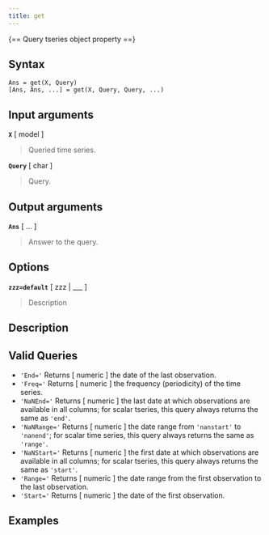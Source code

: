 ```yaml
---
title: get
---
```


{== Query tseries object property ==}


## Syntax 

    Ans = get(X, Query)
    [Ans, Ans, ...] = get(X, Query, Query, ...)


## Input arguments 

__`X`__ [ model ]
> 
> Queried time series.
> 

__`Query`__ [ char ]
> 
> Query.
> 

## Output arguments 

__`Ans`__ [ ... ] 
> 
> Answer to the query.
> 

## Options 

__`zzz=default`__ [ zzz | ___ ]
> 
> Description
> 

## Description



## Valid Queries 

* `'End='` Returns [ numeric ] the date of the last observation.
* `'Freq='` Returns [ numeric ] the frequency (periodicity) of the time
series.
* `'NaNEnd='` Returns [ numeric ] the last date at which observations are
available in all columns; for scalar tseries, this query always returns
the same as `'end'`.
* `'NaNRange='` Returns [ numeric ] the date range from `'nanstart'` to
`'nanend'`; for scalar time series, this query always returns the same as
`'range'`.
* `'NaNStart='` Returns [ numeric ] the first date at which observations are
available in all columns; for scalar tseries, this query always returns
the same as `'start'`.
* `'Range='` Returns [ numeric ] the date range from the first observation to the
last observation.
* `'Start='` Returns [ numeric ] the date of the first observation.

## Examples

```matlab
```

